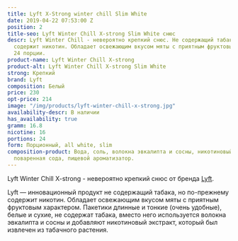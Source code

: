 ```yaml
---
title: Lyft X-Strong winter chill Slim White
date: 2019-04-22 07:53:00 Z
position: 2
title-seo: Lyft Winter Chill X-strong Slim White снюс
descr: Lyft Winter Chill - невероятно крепкий снюс. Не содержащий табака, но по-прежнему
  содержит никотин. Обладает освежающим вкусом мяты с приятным фруктовым характером.
  24 порции.
product-name: Lyft Winter Chill X-strong
product-alt: Lyft Winter Chill X-strong Slim White
strong: Крепкий
brand: Lyft
composition: Белый
price: 230
opt-price: 214
image: "/img/products/lyft-winter-chill-x-strong.jpg"
availability-descr: В наличии
has_availability: true
gramm: 16.8
nicotine: 16
portions: 24
form: Порционный, all white, slim
composition-product: Вода, соль, волокна эвкалипта и сосны, никотиновый экстракт,
  поваренная сода, пищевой ароматизатор.
---
```


Lyft Winter Chill X-strong - невероятно крепкий снюс от бренда [Lyft](/lyft).

Lyft — инновационный продукт не содержащий табака, но по-прежнему содержит никотин. Обладает освежающим вкусом мяты с приятным фруктовым характером. Пакетики длинные и тонкие (очень удобные), белые и сухие, не содержат табака, вместо него используется волокна эвкалипта и сосны и добавляют никотиновый экстракт, который был извлечен из табачного растения.